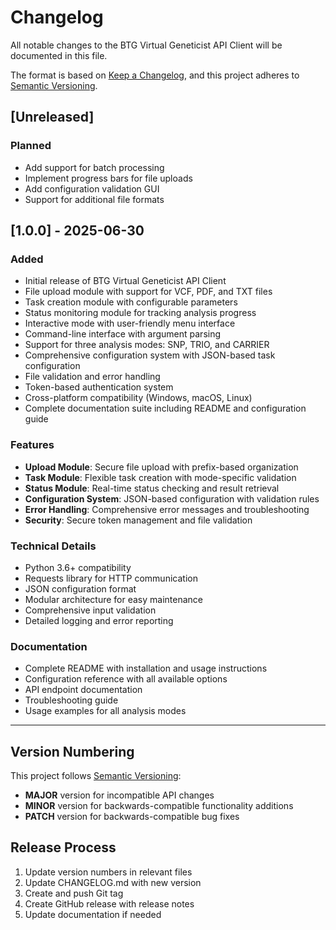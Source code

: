 # Changelog

All notable changes to the BTG Virtual Geneticist API Client will be documented in this file.

The format is based on [Keep a Changelog](https://keepachangelog.com/en/1.0.0/),
and this project adheres to [Semantic Versioning](https://semver.org/spec/v2.0.0.html).

## [Unreleased]

### Planned
- Add support for batch processing
- Implement progress bars for file uploads
- Add configuration validation GUI
- Support for additional file formats

## [1.0.0] - 2025-06-30

### Added
- Initial release of BTG Virtual Geneticist API Client
- File upload module with support for VCF, PDF, and TXT files
- Task creation module with configurable parameters
- Status monitoring module for tracking analysis progress
- Interactive mode with user-friendly menu interface
- Command-line interface with argument parsing
- Support for three analysis modes: SNP, TRIO, and CARRIER
- Comprehensive configuration system with JSON-based task configuration
- File validation and error handling
- Token-based authentication system
- Cross-platform compatibility (Windows, macOS, Linux)
- Complete documentation suite including README and configuration guide

### Features
- **Upload Module**: Secure file upload with prefix-based organization
- **Task Module**: Flexible task creation with mode-specific validation
- **Status Module**: Real-time status checking and result retrieval
- **Configuration System**: JSON-based configuration with validation rules
- **Error Handling**: Comprehensive error messages and troubleshooting
- **Security**: Secure token management and file validation

### Technical Details
- Python 3.6+ compatibility
- Requests library for HTTP communication
- JSON configuration format
- Modular architecture for easy maintenance
- Comprehensive input validation
- Detailed logging and error reporting

### Documentation
- Complete README with installation and usage instructions
- Configuration reference with all available options
- API endpoint documentation
- Troubleshooting guide
- Usage examples for all analysis modes

---

## Version Numbering

This project follows [Semantic Versioning](https://semver.org/):

- **MAJOR** version for incompatible API changes
- **MINOR** version for backwards-compatible functionality additions
- **PATCH** version for backwards-compatible bug fixes

## Release Process

1. Update version numbers in relevant files
2. Update CHANGELOG.md with new version
3. Create and push Git tag
4. Create GitHub release with release notes
5. Update documentation if needed 